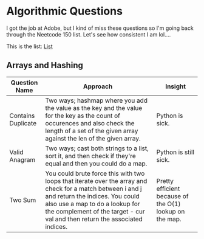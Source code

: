 # Algorithmic Questions

I got the job at Adobe, but I kind of miss these questions so I'm going back through the Neetcode 150 list. Let's see how consistent I am lol....

This is the list: [List](neetcode.io)

## Arrays and Hashing

| Question Name | Approach | Insight |
| ----------- | ----------- | -------------- |
| Contains Duplicate | Two ways; hashmap where you add the value as the key and the value for the key as the count of occurences and also check the length of a set of the given array against the len of the given array. | Python is sick. |
| Valid Anagram | Two ways; cast both strings to a list, sort it, and then check if they're equal and then you could do a map. | Python is still sick. |
| Two Sum | You could brute force this with two loops that iterate over the array and check for a match between i and j and return the indices. You could also use a map to do a lookup for the complement of the target - cur val and then return the associated indices. | Pretty efficient because of the O(1) lookup on the map. | 

